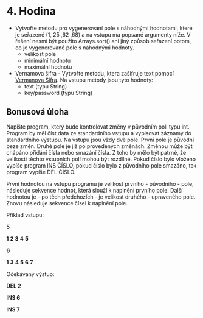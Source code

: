 # 4. Hodina

- Vytvořte metodu pro vygenerování pole s náhodnými hodnotami, které je seřazené (1, 25 ,62 ,68) a na vstupu ma popsané argumenty
  níže. V řešení nesmí být použito Arrays.sort() ani jiný způsob seřazení potom, co je vygenerované pole s náhodnými hodnoty.
    - velikost pole
    - minimální hodnotu
    - maximální hodnotu
- Vernamova šifra - Vytvořte metodu, ktera zašifruje text pomocí  [Vermanova Sifra](https://www.algoritmy.net/article/95/Vernamova-sifra). Na vstupu metody jsou tyto hodnoty:
   - text (typu String)
   - key/password (typu String)

 

## Bonusová úloha

Napište program, který bude kontrolovat změny v původním poli typu int. Program by měl číst data ze standardního vstupu a vypisovat záznamy do standardního výstupu. Na vstupu jsou vždy dvě pole. První pole je původní beze změn. Druhé pole je již po provedených změnách. Změnou může být chápáno přidání čísla nebo smazání čísla. Z toho by mělo být patrné, že velikosti těchto vstupních polí mohou být rozdílné. Pokud číslo bylo vloženo vypíše program INS ČÍSLO, pokud číslo bylo z původního pole smazáno, tak program vypíše DEL ČÍSLO.

První hodnotou na vstupu programu je velikost prvního - původního - pole, následuje sekvence hodnot, která slouží k naplnění prvního pole. Další hodnotou je - po těch předchozích - je velikost druhého - upraveného pole. Znovu následuje sekvence čísel k naplnění pole.

Příklad vstupu:

**5**

**1**
**2**
**3**
**4**
**5**

**6**

**1**
**3**
**4**
**5**
**6**
**7**

Očekávaný výstup:

**DEL 2**

**INS 6**

**INS 7**
